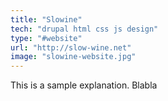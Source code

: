```yaml
---
title: "Slowine"
tech: "drupal html css js design"
type: "#website"
url: "http://slow-wine.net"
image: "slowine-website.jpg"
---
```


This is a sample explanation. Blabla
